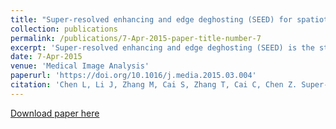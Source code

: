 ```yaml
---
title: "Super-resolved enhancing and edge deghosting (SEED) for spatiotemporally encoded single-shot MRI"
collection: publications
permalink: /publications/7-Apr-2015-paper-title-number-7
excerpt: 'Super-resolved enhancing and edge deghosting (SEED) is the state-of-the-art super-resolved method for spatiotemporally encoded (SPEN) single-shot MRI'
date: 7-Apr-2015
venue: 'Medical Image Analysis'
paperurl: 'https://doi.org/10.1016/j.media.2015.03.004'
citation: 'Chen L, Li J, Zhang M, Cai S, Zhang T, Cai C, Chen Z. Super-resolved enhancing and edge deghosting (SEED) for spatiotemporally encoded single-shot MRI. Med Image Anal 2015;23(1):1-14.'
---
```


<a href='https://doi.org/10.1016/j.media.2015.03.004'>Download paper here</a>
